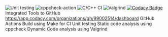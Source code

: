 ![Unit testing](https://github.com/99002514/Activity2/workflows/Unit%20testing/badge.svg)
![cppcheck-action](https://github.com/99002514/Activity2/workflows/cppcheck-action/badge.svg)
![C/C++ CI](https://github.com/99002514/Activity2/workflows/C/C++%20CI/badge.svg)
![Valgrind](https://github.com/99002514/Activity2/workflows/Valgrind/badge.svg)
[![Codacy Badge](https://app.codacy.com/project/badge/Grade/0e6ab3afcf12420d8a12edb43591db8b)](https://www.codacy.com/gh/99002514/Activity2/dashboard?utm_source=github.com&amp;utm_medium=referral&amp;utm_content=99002514/Activity2&amp;utm_campaign=Badge_Grade)
Integrated Tools to GitHub
https://app.codacy.com/organizations/gh/99002514/dashboard
GitHub Actions
Build using Make for CI
Unit testing
Static code analysis using cppcheck
Dynamic Code analysis using Valgrind
